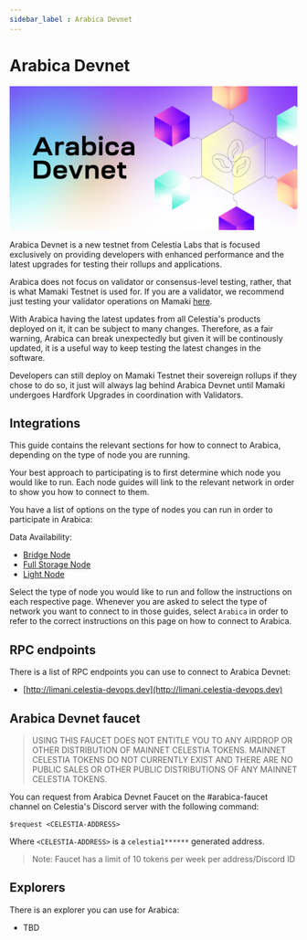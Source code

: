 ```yaml
---
sidebar_label : Arabica Devnet
---
```


# Arabica Devnet
<!-- markdownlint-disable MD013 -->

![arabica-devnet](/img/arabica-devnet.png)

Arabica Devnet is a new testnet from Celestia Labs that is focused
exclusively on providing developers with enhanced performance and
the latest upgrades for testing their rollups and applications.

Arabica does not focus on validator or consensus-level testing, rather,
that is what Mamaki Testnet is used for. If you are a validator, we
recommend just testing your validator operations on Mamaki [here](./mamaki-testnet.md).

With Arabica having the latest updates from all Celestia's products deployed
on it, it can be subject to many changes. Therefore, as a fair warning,
Arabica can break unexpectedly but given it will be continously updated,
it is a useful way to keep testing the latest changes in the software.

Developers can still deploy on Mamaki Testnet their sovereign rollups if they
chose to do so, it just will always lag behind Arabica Devnet until Mamaki
undergoes Hardfork Upgrades in coordination with Validators.

## Integrations

This guide contains the relevant sections for how to connect to Arabica,
depending on the type of node you are running.

Your best approach to participating is to first determine which node
you would like to run. Each node guides will link to the relevant network
in order to show you how to connect to them.

You have a list of options on the type of nodes you can run in order to
participate in Arabica:

Data Availability:

* [Bridge Node](./bridge-node.md)
* [Full Storage Node](./full-storage-node.md)
* [Light Node](./light-node.md)

Select the type of node you would like to run and follow the instructions
on each respective page. Whenever you are asked to select the type of network
you want to connect to in those guides, select `Arabica` in order to refer
to the correct instructions on this page on how to connect to Arabica.

## RPC endpoints

There is a list of RPC endpoints you can use to connect to Arabica Devnet:

* [http://limani.celestia-devops.dev](http://limani.celestia-devops.dev)

## Arabica Devnet faucet

> USING THIS FAUCET DOES NOT ENTITLE YOU TO ANY AIRDROP OR OTHER
  DISTRIBUTION OF MAINNET CELESTIA TOKENS. MAINNET CELESTIA TOKENS
  DO NOT CURRENTLY EXIST AND THERE ARE NO PUBLIC SALES OR OTHER PUBLIC
  DISTRIBUTIONS OF ANY MAINNET CELESTIA TOKENS.

You can request from Arabica Devnet Faucet on the #arabica-faucet channel on
Celestia's Discord server with the following command:

```text
$request <CELESTIA-ADDRESS>
```

Where `<CELESTIA-ADDRESS>` is a `celestia1******` generated address.

> Note: Faucet has a limit of 10 tokens per week per address/Discord ID

## Explorers

There is an explorer you can use for Arabica:

* TBD
